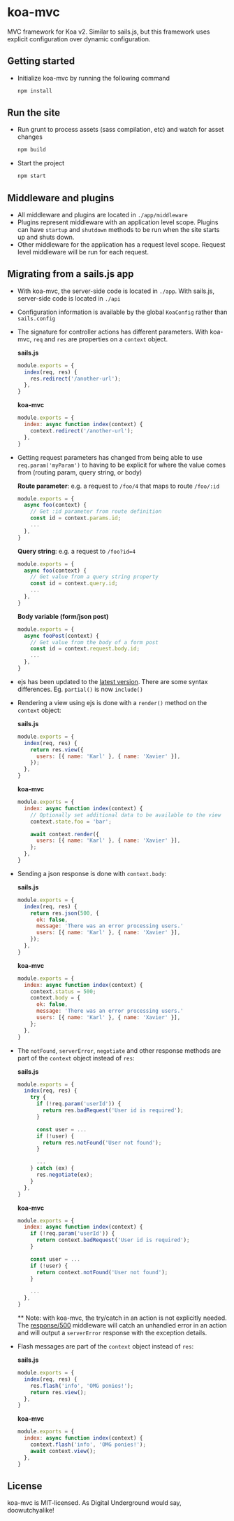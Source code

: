 # koa-mvc

MVC framework for Koa v2. Similar to sails.js, but this framework uses explicit configuration over dynamic configuration.

## Getting started

* Initialize koa-mvc by running the following command
  ```bash
  npm install
  ```

## Run the site

* Run grunt to process assets (sass compilation, etc) and watch for asset changes
  ```bash
  npm build
  ```
* Start the project
  ```bash
  npm start
  ```

## Middleware and plugins

* All middleware and plugins are located in `./app/middleware`
* Plugins represent middleware with an application level scope. Plugins can have `startup` and `shutdown` methods to be run when the site starts up and shuts down.
* Other middleware for the application has a request level scope. Request level middleware will be run for each request.

## Migrating from a sails.js app

* With koa-mvc, the server-side code is located in `./app`. With sails.js, server-side code is located in `./api`
* Configuration information is available by the global `KoaConfig` rather than `sails.config`
* The signature for controller actions has different parameters. With koa-mvc, `req` and `res` are properties on a `context` object.

  **sails.js**
  ```js
  module.exports = {
    index(req, res) {
      res.redirect('/another-url');
    },
  }
  ```

  **koa-mvc**
  ```js
  module.exports = {
    index: async function index(context) {
      context.redirect('/another-url');
    },
  }
  ```

* Getting request parameters has changed from being able to use `req.param('myParam')` to having to be explicit for where the value comes from (routing param, query string, or body)

  **Route parameter**: e.g. a request to `/foo/4` that maps to route `/foo/:id`
  ```js
  module.exports = {
    async foo(context) {
      // Get :id parameter from route definition
      const id = context.params.id;
      ...
    },
  }
  ```

  **Query string**: e.g. a request to `/foo?id=4`
  ```js
  module.exports = {
    async foo(context) {
      // Get value from a query string property
      const id = context.query.id;
      ...
    },
  }
  ```

  **Body variable (form/json post)**
  ```js
  module.exports = {
    async fooPost(context) {
      // Get value from the body of a form post
      const id = context.request.body.id;
      ...
    },
  }
  ```

* ejs has been updated to the [latest version](http://ejs.co/). There are some syntax differences. Eg. `partial()` is now `include()`
* Rendering a view using ejs is done with a `render()` method on the `context` object:

  **sails.js**
  ```js
  module.exports = {
    index(req, res) {
      return res.view({
        users: [{ name: 'Karl' }, { name: 'Xavier' }],
      });
    },
  }
  ```

  **koa-mvc**
  ```js
  module.exports = {
    index: async function index(context) {
      // Optionally set additional data to be available to the view
      context.state.foo = 'bar';

      await context.render({
        users: [{ name: 'Karl' }, { name: 'Xavier' }],
      };
    },
  }
  ```

* Sending a json response is done with `context.body`:

  **sails.js**
  ```js
  module.exports = {
    index(req, res) {
      return res.json(500, {
        ok: false,
        message: 'There was an error processing users.'
        users: [{ name: 'Karl' }, { name: 'Xavier' }],
      });
    },
  }
  ```

  **koa-mvc**
  ```js
  module.exports = {
    index: async function index(context) {
      context.status = 500;
      context.body = {
        ok: false,
        message: 'There was an error processing users.'
        users: [{ name: 'Karl' }, { name: 'Xavier' }],
      };
    },
  }
  ```

* The `notFound`, `serverError`, `negotiate` and other response methods are part of the `context` object instead of `res`:

  **sails.js**
  ```js
  module.exports = {
    index(req, res) {
      try {
        if (!req.param('userId')) {
          return res.badRequest('User id is required');
        }

        const user = ...
        if (!user) {
          return res.notFound('User not found');
        }

        ...
      } catch (ex) {
        res.negotiate(ex);
      }
    },
  }
  ```

  **koa-mvc**
  ```js
  module.exports = {
    index: async function index(context) {
      if (!req.param('userId')) {
        return context.badRequest('User id is required');
      }

      const user = ...
      if (!user) {
        return context.notFound('User not found');
      }

      ...
    },
  }
  ```
  \*\* Note: with koa-mvc, the try/catch in an action is not explicitly needed. The [response/500](app/middleware/response/500.js) middleware will catch an unhandled error in an action and will output a `serverError` response with the exception details.

* Flash messages are part of the `context` object instead of `res`:

  **sails.js**
  ```js
  module.exports = {
    index(req, res) {
      res.flash('info', 'OMG ponies!');
      return res.view();
    },
  }
  ```

  **koa-mvc**
  ```js
  module.exports = {
    index: async function index(context) {
      context.flash('info', 'OMG ponies!');
      await context.view();
    },
  }
  ```


## License

koa-mvc is MIT-licensed. As Digital Underground would say, doowutchyalike!
